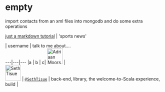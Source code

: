 # empty
import contacts from an xml files into mongodb and do some extra operations

[just a markdown tutorial](http://espn.go.com/)  | 'sports news' 

|  username    | talk to me about....  
    ---|---|---
     |a                                                |
b         |  c|
          <img src="https://avatars.githubusercontent.com/adriaanm"     height="50px" title="Adriaan Moors"/>           |                          
<img src="https://avatars.githubusercontent.com/SethTisue"    height="50px" title="Seth Tisue"/>           | [`@SethTisue`](https://github.com/SethTisue)         | back-end, library, the welcome-to-Scala experience, build |
